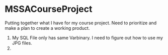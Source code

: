 # MSSACourseProject
Putting together what I have for my course project. Need to prioritize and make a plan to create a working product. 


1. My SQL File only has same Varbinary. I need to figure out how to use my JPG files. 
2. 
